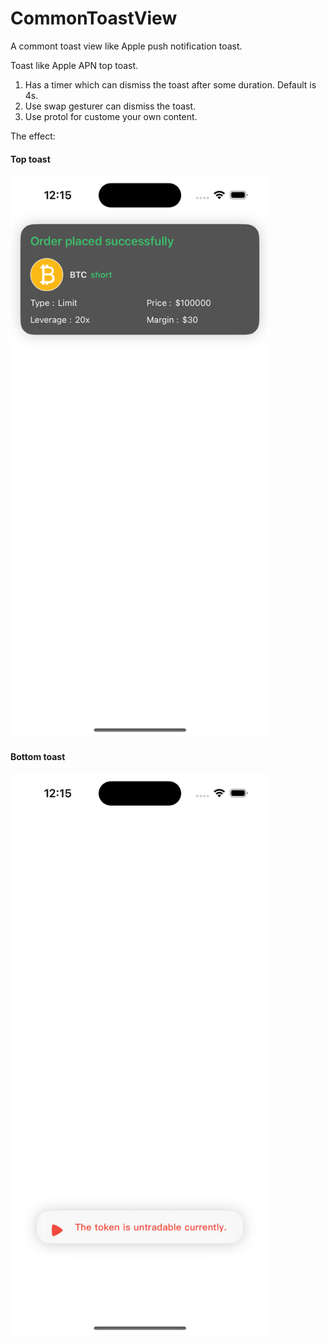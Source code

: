 # CommonToastView
A commont toast view like Apple push notification toast.

Toast like Apple APN top toast. 

1. Has a timer which can dismiss the toast after some duration. Default is 4s.
2. Use swap gesturer can dismiss the toast. 
3. Use protol for custome your own content.

The effect:

#### Top toast
<img src="assets/top-toast.png" alt="预览图" width="414" heigh = "798"/>


#### Bottom toast
<img src="assets/bottom-toast.png" alt="预览图" width="414" heigh = "798"/>
